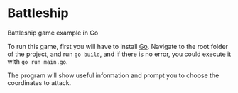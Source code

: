 # Battleship
Battleship game example in Go

To run this game, first you will have to install [Go](https://golang.org/doc/install). 
Navigate to the root folder of the project, and run `go build`, and if there is no error, you could execute it with `go run main.go`.

The program will show useful information and prompt you to choose the coordinates to attack.


